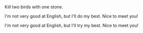 Kill two birds with one stone.

I'm not very good at English, but I'll do my best. Nice to meet you!

I'm not very good at English, but I'll try my best. Nice to meet you!
